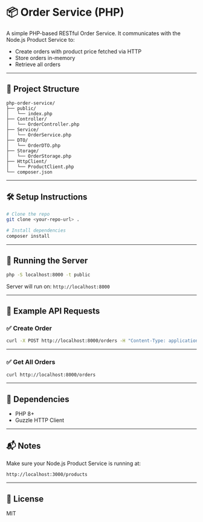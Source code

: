 # 📦 Order Service (PHP)

A simple PHP-based RESTful Order Service. It communicates with the Node.js Product Service to:
- Create orders with product price fetched via HTTP
- Store orders in-memory
- Retrieve all orders

---

## 📁 Project Structure

```
php-order-service/
├── public/
│   └── index.php
├── Controller/
│   └── OrderController.php
├── Service/
│   └── OrderService.php
├── DTO/
│   └── OrderDTO.php
├── Storage/
│   └── OrderStorage.php
├── HttpClient/
│   └── ProductClient.php
└── composer.json
```

---

## 🛠 Setup Instructions

```bash
# Clone the repo
git clone <your-repo-url> .

# Install dependencies
composer install
```

---

## 🚀 Running the Server

```bash
php -S localhost:8000 -t public
```

Server will run on: `http://localhost:8000`

---

## 🧪 Example API Requests

### ✅ Create Order

```bash
curl -X POST http://localhost:8000/orders -H "Content-Type: application/json" -d '{"productId": "PRODUCT_ID_FROM_NODE_SERVICE", "quantity": 3}'
```

---

### ✅ Get All Orders

```bash
curl http://localhost:8000/orders
```

---

## 🔗 Dependencies

- PHP 8+
- Guzzle HTTP Client

---

## 📬 Notes

Make sure your Node.js Product Service is running at:
```
http://localhost:3000/products
```

---

## 🧼 License

MIT